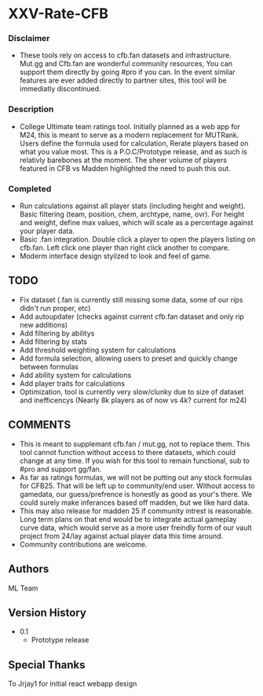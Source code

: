 # XXV-Rate-CFB


### Disclaimer

* These tools rely on access to cfb.fan datasets and infrastructure. Mut.gg and Cfb.fan are wonderful community resources, You can support them directly by going #pro if you can. In the event similar features are ever added directly to partner sites, this tool will be immediatly discontinued. 

### Description

* College Ultimate team ratings tool. Initially planned as a web app for M24, this is meant to serve as a modern replacement for MUTRank. Users define the formula used for calculation, Rerate players based on what you value most. This is a P.O.C/Prototype release, and as such is relativly barebones at the moment. The sheer volume of players featured in CFB vs Madden highlighted the need to push this out.


### Completed

* Run calculations against all player stats (including height and weight). Basic filtering (team, position, chem, archtype, name, ovr). For height and weight, define max values, which will scale as a percentage against your player data.
* Basic .fan integration. Double click a player to open the players listing on cfb.fan. Left click one player than right click another to compare.
* Moderm interface design styilzed to look and feel of game.

## TODO

* Fix dataset (.fan is currently still missing some data, some of our rips didn't run proper, etc)
* Add autoupdater (checks against current cfb.fan dataset and only rip new additions)
* Add filtering by abilitys
* Add filtering by stats
* Add threshold weighting system for calculations
* Add formula selection, allowing users to preset and quickly change between formulas
* Add ability system for calculations
* Add player traits for calculations
* Optimization, tool is currently very slow/clunky due to size of dataset and inefficencys (Nearly 8k players as of now vs 4k? current for m24)

## COMMENTS 
* This is meant to supplemant cfb.fan / mut.gg, not to replace them. This tool cannot function without access to there datasets, which could change at any time. If you wish for this tool to remain functional, sub to #pro and support gg/fan.
* As far as ratings formulas, we will not be putting out any stock formulas for CFB25. That will be left up to community/end user. Without access to gamedata, our guess/prefrence is honestly as good as your's there. We could surely make inferances based off madden, but we like hard data.
* This may also release for madden 25 if community intrest is reasonable. Long term plans on that end would be to integrate actual gameplay curve data, which would serve as a more user freindly form of our vault project from 24/lay against actual player data this time around.
* Community contributions are welcome.

## Authors
ML Team

## Version History
* 0.1
    * Prototype release

## Special Thanks
To Jrjay1 for initial react webapp design
